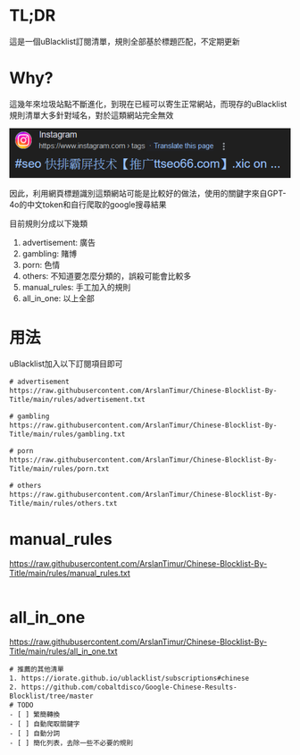 # TL;DR
這是一個uBlacklist訂閱清單，規則全部基於標題匹配，不定期更新

# Why?
這幾年來垃圾站點不斷進化，到現在已經可以寄生正常網站，而現存的uBlacklist規則清單大多針對域名，對於這類網站完全無效

![](hijacked.png)

因此，利用網頁標題識別這類網站可能是比較好的做法，使用的關鍵字來自GPT-4o的中文token和自行爬取的google搜尋結果

目前規則分成以下幾類
1. advertisement: 廣告
2. gambling: 賭博
3. porn: 色情
4. others: 不知道要怎麼分類的，誤殺可能會比較多
5. manual_rules: 手工加入的規則
6. all_in_one: 以上全部

# 用法
uBlacklist加入以下訂閱項目即可
```
# advertisement
https://raw.githubusercontent.com/ArslanTimur/Chinese-Blocklist-By-Title/main/rules/advertisement.txt
```
```
# gambling
https://raw.githubusercontent.com/ArslanTimur/Chinese-Blocklist-By-Title/main/rules/gambling.txt
```
```
# porn
https://raw.githubusercontent.com/ArslanTimur/Chinese-Blocklist-By-Title/main/rules/porn.txt
```
```
# others
https://raw.githubusercontent.com/ArslanTimur/Chinese-Blocklist-By-Title/main/rules/others.txt
```
# manual_rules
https://raw.githubusercontent.com/ArslanTimur/Chinese-Blocklist-By-Title/main/rules/manual_rules.txt
```
```
# all_in_one
https://raw.githubusercontent.com/ArslanTimur/Chinese-Blocklist-By-Title/main/rules/all_in_one.txt
```
# 推薦的其他清單
1. https://iorate.github.io/ublacklist/subscriptions#chinese
2. https://github.com/cobaltdisco/Google-Chinese-Results-Blocklist/tree/master
# TODO
- [ ] 繁簡轉換
- [ ] 自動爬取關鍵字
- [ ] 自動分詞
- [ ] 簡化列表，去除一些不必要的規則
